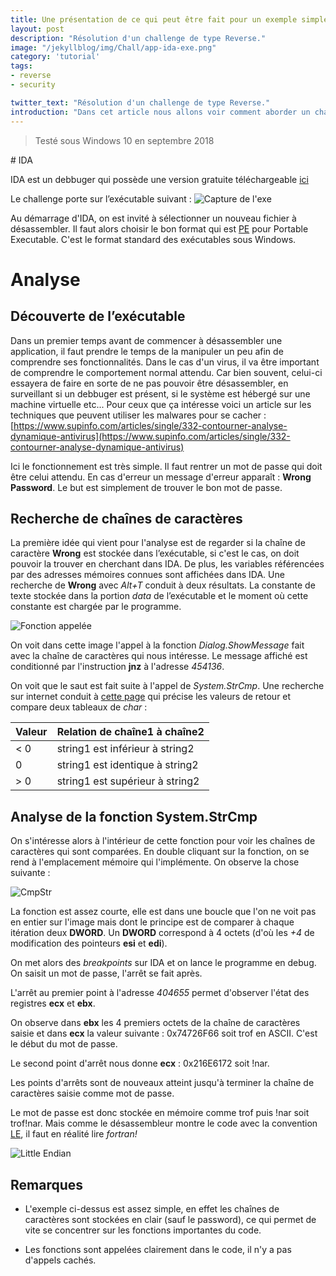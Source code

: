 ```yaml
---
title: Une présentation de ce qui peut être fait pour un exemple simple de reverse.
layout: post
description: "Résolution d'un challenge de type Reverse."
image: "/jekyllblog/img/Chall/app-ida-exe.png"
category: 'tutorial'
tags:
- reverse
- security

twitter_text: "Résolution d'un challenge de type Reverse."
introduction: "Dans cet article nous allons voir comment aborder un challenge de type Reverse en analysant un .exe avec IDA."
---
```


> Testé sous Windows 10 en septembre 2018

# IDA

IDA est un debbuger qui possède une version gratuite téléchargeable [ici](http://out7.hex-rays.com/demo/request)

Le challenge porte sur l’exécutable suivant :
![Capture de l'exe](/jekyllblog/img/Chall/app-ida-exe.png)

Au démarrage d'IDA, on est invité à sélectionner un nouveau fichier à désassembler. Il faut alors choisir le bon format qui est [PE](https://docs.microsoft.com/en-us/windows/desktop/debug/pe-format) pour Portable Executable. C'est le format standard des exécutables sous Windows.

# Analyse

## Découverte de l’exécutable

Dans un premier temps avant de commencer à désassembler une application, il faut prendre le temps de la manipuler un peu afin de comprendre ses fonctionnalités. Dans le cas d'un virus, il va être important de comprendre le comportement normal attendu. Car bien souvent, celui-ci essayera de faire en sorte de ne pas pouvoir être désassembler, en surveillant si un debbuger est présent, si le système est hébergé sur une machine virtuelle etc... Pour ceux que ça intéresse voici un article sur les techniques que peuvent utiliser les malwares pour se cacher : [https://www.supinfo.com/articles/single/332-contourner-analyse-dynamique-antivirus](https://www.supinfo.com/articles/single/332-contourner-analyse-dynamique-antivirus)

Ici le fonctionnement est très simple. Il faut rentrer un mot de passe qui doit être celui attendu.
En cas d'erreur un message d'erreur apparaît : **Wrong Password**. Le but est simplement de trouver le bon mot de passe.

## Recherche de chaînes de caractères

La première idée qui vient pour l'analyse est de regarder si la chaîne de caractère **Wrong** est stockée dans l’exécutable, si c'est le cas, on doit pouvoir la trouver en cherchant dans IDA. De plus, les variables référencées par des adresses mémoires connues sont affichées dans IDA. Une recherche de **Wrong** avec *Alt+T* conduit à deux résultats. La constante de texte stockée dans la portion *data* de l’exécutable et le moment où cette constante est chargée par le programme.

![Fonction appelée](/jekyllblog/img/Chall/compare_funct_ida.PNG)

On voit dans cette image l'appel à la fonction *Dialog.ShowMessage* fait avec la chaîne de caractères qui nous intéresse. Le message affiché est conditionné par l'instruction **jnz** à l'adresse *454136*.

On voit que le saut est fait suite à l'appel de *System.StrCmp*. Une recherche sur internet conduit à [cette page](https://msdn.microsoft.com/fr-fr/library/e0z9k731.aspx) qui précise les valeurs de retour et compare deux tableaux de *char* :

| Valeur	| Relation de chaîne1 à chaîne2 |
|---------|-----------------------------|
| < 0	| string1 est inférieur à string2 |
| 0	| string1 est identique à string2 |
| > 0	| string1 est supérieur à string2 |

## Analyse de la fonction System.StrCmp

On s'intéresse alors à l'intérieur de cette fonction pour voir les chaînes de caractères qui sont comparées.
En double cliquant sur la fonction, on se rend à l'emplacement mémoire qui l'implémente. On observe la chose suivante :

![CmpStr](/jekyllblog/img/Chall/compareStr_ida.PNG)

La fonction est assez courte, elle est dans une boucle que l'on ne voit pas en entier sur l'image mais dont le principe est de comparer à chaque itération deux **DWORD**. Un **DWORD** correspond à 4 octets (d'où les *+4* de modification des pointeurs **esi** et **edi**).

On met alors des *breakpoints* sur IDA et on lance le programme en debug. On saisit un mot de passe, l'arrêt se fait après.

L'arrêt au premier point à l'adresse *404655* permet d'observer l'état des registres **ecx** et **ebx**.

On observe dans **ebx** les 4 premiers octets de la chaîne de caractères saisie et dans **ecx** la valeur suivante : 0x74726F66 soit trof en ASCII. C'est le début du mot de passe.

Le second point d'arrêt nous donne **ecx** : 0x216E6172 soit !nar.

Les points d'arrêts sont de nouveaux atteint jusqu'à terminer la chaîne de caractères saisie comme mot de passe.

Le mot de passe est donc stockée en mémoire comme trof puis !nar soit trof!nar. Mais comme le désassembleur montre le code avec la convention [LE](https://fr.wikipedia.org/wiki/Endianness), il faut en réalité lire *fortran!*

![Little Endian](/jekyllblog/img/Chall/280px-Little-Endian.png)

## Remarques

- L'exemple ci-dessus est assez simple, en effet les chaînes de caractères sont stockées en clair (sauf le password), ce qui permet de vite se concentrer sur les fonctions importantes du code.

- Les fonctions sont appelées clairement dans le code, il n'y a pas d'appels cachés.
